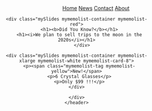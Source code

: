 <?php?>
<!DOCTYPE HTML>
<html lang=EN>
    <header>
        <meta charset="UTF-8">
        <meta name="keywords" content="HTML, CSS, JavaScript">
        <meta name="description" content="Free Web tutorials">
        <meta name="author" content="KUN">
        <meta name="viewport" content="width=device-width, initial-scale=1.0">
        <base href="https://www.mymemolist.com/" target="_blank">
        <link rel="stylesheet" href="styles.css">
        <style>.mySlides {display:none;}</style>
    <div class="topnav">
        <a class="active" href="#home">Home</a>
        <a href="#news">News</a>
        <a href="#contact">Contact</a>
        <a href="#about">About</a>
    </div>
    <div class="mymemolist-content mymemolist-section" style="max-width:500px">
         <img class="mySlides" src="img_name1.jpg" style="width:100%">
         <img class="mySlides" src="img_name2.jpg" style="width:100%">
         <img class="mySlides" src="img_name3.jpg" style="width:100%">
    </div>
    <div class="mymemolist-content" style="max-width:400px">

<img class="mySlides" src="" style="width:100%">
    
    <div class="mySlides mymemolist-container mymemolist-red">
      <h1><b>Did You Know?</b></h1>
      <h1><i>We plan to sell trips to the moon in the 2020s</i></h1>
        </div>

<img class="mySlides" src="" style="width:100%">

    <div class="mySlides mymemolist-container mymemolist-xlarge mymemolist-white mymemolist-card-8">
      <p><span class="mymemolist-tag mymemolist-yellow">New!</span>
      <p>6 Crystal Glasses</p>
      <p>Only $99 !!!</p>
    </div>

<img class="mySlides" src="" style="width:100%">

    </div>
    </header>
</html>